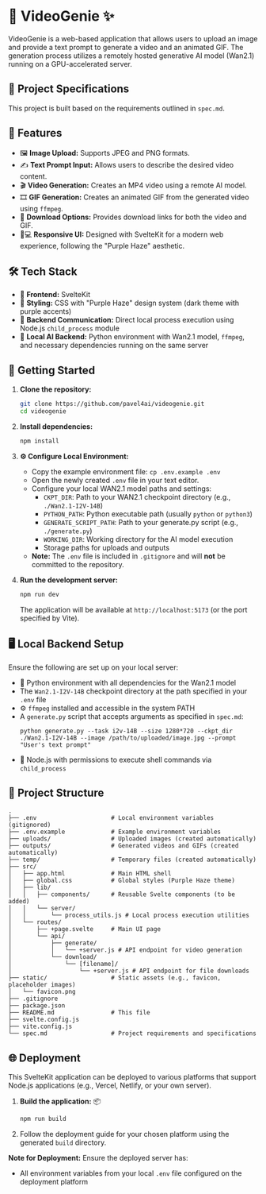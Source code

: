 # 🔮 VideoGenie ✨

VideoGenie is a web-based application that allows users to upload an image and provide a text prompt to generate a video and an animated GIF. The generation process utilizes a remotely hosted generative AI model (Wan2.1) running on a GPU-accelerated server.

## 📝 Project Specifications

This project is built based on the requirements outlined in `spec.md`.

## 🌟 Features

*   🖼️ **Image Upload:** Supports JPEG and PNG formats.
*   ✍️ **Text Prompt Input:** Allows users to describe the desired video content.
*   🎬 **Video Generation:** Creates an MP4 video using a remote AI model.
*   🎞️ **GIF Generation:** Creates an animated GIF from the generated video using `ffmpeg`.
*   💾 **Download Options:** Provides download links for both the video and GIF.
*   📱💻 **Responsive UI:** Designed with SvelteKit for a modern web experience, following the "Purple Haze" aesthetic.

## 🛠️ Tech Stack

*   🚀 **Frontend:** SvelteKit
*   🎨 **Styling:** CSS with "Purple Haze" design system (dark theme with purple accents)
*   🔗 **Backend Communication:** Direct local process execution using Node.js `child_process` module
*   🤖 **Local AI Backend:** Python environment with Wan2.1 model, `ffmpeg`, and necessary dependencies running on the same server

## 🚀 Getting Started

1.  **Clone the repository:**
    ```bash
    git clone https://github.com/pavel4ai/videogenie.git
    cd videogenie
    ```

2.  **Install dependencies:**
    ```bash
    npm install
    ```

3.  **⚙️ Configure Local Environment:**
    *   Copy the example environment file: `cp .env.example .env`
    *   Open the newly created `.env` file in your text editor.
    *   Configure your local WAN2.1 model paths and settings:
        *   `CKPT_DIR`: Path to your WAN2.1 checkpoint directory (e.g., `./Wan2.1-I2V-14B`)
        *   `PYTHON_PATH`: Python executable path (usually `python` or `python3`)
        *   `GENERATE_SCRIPT_PATH`: Path to your generate.py script (e.g., `./generate.py`)
        *   `WORKING_DIR`: Working directory for the AI model execution
        *   Storage paths for uploads and outputs
    *   **Note:** The `.env` file is included in `.gitignore` and will **not** be committed to the repository.

4.  **Run the development server:**
    ```bash
    npm run dev
    ```
    The application will be available at `http://localhost:5173` (or the port specified by Vite).

## 🖥️ Local Backend Setup

Ensure the following are set up on your local server:

*   🐍 Python environment with all dependencies for the Wan2.1 model
*   The `Wan2.1-I2V-14B` checkpoint directory at the path specified in your `.env` file
*   ⚙️ `ffmpeg` installed and accessible in the system PATH
*   A `generate.py` script that accepts arguments as specified in `spec.md`:
    ```shell
    python generate.py --task i2v-14B --size 1280*720 --ckpt_dir ./Wan2.1-I2V-14B --image /path/to/uploaded/image.jpg --prompt "User's text prompt"
    ```
*   🔧 Node.js with permissions to execute shell commands via `child_process`

## 📁 Project Structure

```
.
├── .env                     # Local environment variables (gitignored)
├── .env.example             # Example environment variables
├── uploads/                 # Uploaded images (created automatically)
├── outputs/                 # Generated videos and GIFs (created automatically)
├── temp/                    # Temporary files (created automatically)
├── src/
│   ├── app.html             # Main HTML shell
│   ├── global.css           # Global styles (Purple Haze theme)
│   ├── lib/
│   │   ├── components/      # Reusable Svelte components (to be added)
│   │   └── server/
│   │       └── process_utils.js # Local process execution utilities
│   └── routes/
│       ├── +page.svelte     # Main UI page
│       └── api/
│           ├── generate/
│           │   └── +server.js # API endpoint for video generation
│           └── download/
│               └── [filename]/
│                   └── +server.js # API endpoint for file downloads
├── static/                  # Static assets (e.g., favicon, placeholder images)
│   └── favicon.png
├── .gitignore
├── package.json
├── README.md                # This file
├── svelte.config.js
├── vite.config.js
└── spec.md                  # Project requirements and specifications
```

## 🌐 Deployment

This SvelteKit application can be deployed to various platforms that support Node.js applications (e.g., Vercel, Netlify, or your own server).

1.  **Build the application:** 📦
    ```bash
    npm run build
    ```
2.  Follow the deployment guide for your chosen platform using the generated `build` directory.

**Note for Deployment:** Ensure the deployed server has:
- All environment variables from your local `.env` file configured on the deployment platform